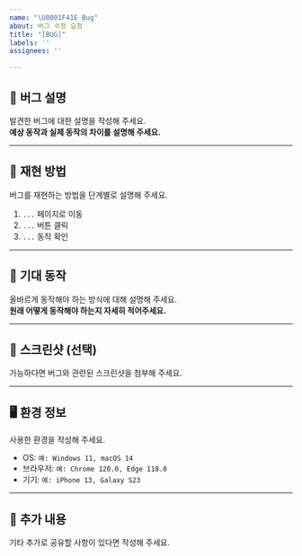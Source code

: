 ```yaml
---
name: "\U0001F41E Bug"
about: 버그 수정 요청
title: "[BUG]"
labels: ''
assignees: ''

---
```


## 🐛 버그 설명  
발견한 버그에 대한 설명을 작성해 주세요.  
**예상 동작과 실제 동작의 차이를 설명해 주세요.**  

---

## 🎯 재현 방법  
버그를 재현하는 방법을 단계별로 설명해 주세요.  

1. `...` 페이지로 이동  
2. `...` 버튼 클릭  
3. `...` 동작 확인  

---

## 📝 기대 동작  
올바르게 동작해야 하는 방식에 대해 설명해 주세요.  
**원래 어떻게 동작해야 하는지 자세히 적어주세요.**  

---

## 📸 스크린샷 (선택)  
가능하다면 버그와 관련된 스크린샷을 첨부해 주세요.  

---

## 🖥 환경 정보  
사용한 환경을 작성해 주세요.  

- OS: `예: Windows 11, macOS 14`  
- 브라우저: `예: Chrome 120.0, Edge 118.0`  
- 기기: `예: iPhone 13, Galaxy S23`  

---

## 📄 추가 내용  
기타 추가로 공유할 사항이 있다면 작성해 주세요.
